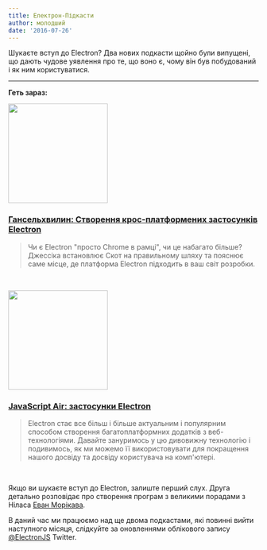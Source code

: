 ```yaml
---
title: Електрон-Підкасти
author: молодший
date: '2016-07-26'
---
```


Шукаєте вступ до Electron? Два нових подкасти щойно були випущені, що дають чудове уявлення про те, що воно є, чому він був побудований і як ним користуватися.

---

**Геть зараз:**

<a href="http://hanselminutes.com/534/creating-cross-platform-electron-apps-with-jessica-lord"><img src="https://cloud.githubusercontent.com/assets/2289/23483197/d14f716e-fe86-11e6-95da-dcfe73bb86f7.jpg" width="200"></a>

### [Гансельхвилин: Створення крос-платформених застосунків Electron](http://hanselminutes.com/534/creating-cross-platform-electron-apps-with-jessica-lord)

> Чи є Electron "просто Chrome в рамці", чи це набагато більше? Джессіка встановлює Скот на правильному шляху та пояснює саме місце, де платформа Electron підходить в ваш світ розробки.

<br>

<a href="https://javascriptair.com/episodes/2016-07-06"><img src="https://raw.githubusercontent.com/javascriptair/site/master/resources/logo.png" width="200"></a>

### [JavaScript Air: застосунки Electron](https://javascriptair.com/episodes/2016-07-06)

> Electron стає все більш і більше актуальним і популярним способом створення багатоплатформних додатків з веб-технологіями. Давайте зануримось у цю дивовижну технологію і подивимось, як ми можемо її використовувати для покращення нашого досвіду та досвіду користувача на комп'ютері.

<br>

Якщо ви шукаєте вступ до Electron, залиште перший слух. Друга детально розповідає про створення програм з великими порадами з Ніласа [Еван Морікава](https://twitter.com/E0M).

В даний час ми працюємо над ще двома подкастами, які повинні вийти наступного місяця, слідкуйте за оновленнями облікового запису [@ElectronJS](https://twitter.com/ElectronJS) Twitter.

